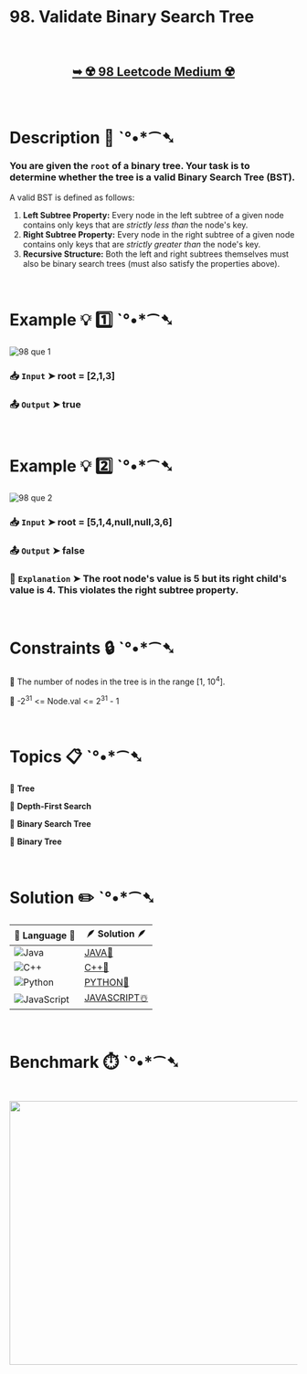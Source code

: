 # 98. Validate Binary Search Tree

</br>

<h2 align="center"> 

<a href="https://leetcode.com/problems/validate-binary-search-tree/description/"><strong>➥ ☢️ 98 Leetcode Medium ☢️ </strong></a>
</h2>

</br>

# Description 📜 ˋ°•*⁀➷

### You are given the `root` of a binary tree. Your task is to determine whether the tree is a valid Binary Search Tree (BST).

A valid BST is defined as follows:

1. **Left Subtree Property:** Every node in the left subtree of a given node contains only keys that are *strictly less than* the node's key.
2. **Right Subtree Property:** Every node in the right subtree of a given node contains only keys that are *strictly greater than* the node's key.
3. **Recursive Structure:** Both the left and right subtrees themselves must also be binary search trees (must also satisfy the properties above).

</br>

# Example 💡 1️⃣ ˋ°•*⁀➷

![98 que 1](https://github.com/user-attachments/assets/472e46aa-96d3-46ec-ac08-e9ad8a3d6dd1)

  ### 📥 `Input`  ➤ root = [2,1,3]

  ### 📤 `Output`  ➤ true

</br>

# Example 💡 2️⃣ ˋ°•*⁀➷

![98 que 2](https://github.com/user-attachments/assets/5335e1d1-be6e-4a67-b70c-945549f827e5)

  ### 📥 `Input` ➤ root = [5,1,4,null,null,3,6]

  ### 📤 `Output`  ➤ false

  ### 🔦 `Explanation` ➤ The root node's value is 5 but its right child's value is 4. This violates the right subtree property.

</br>

# Constraints 🔒 ˋ°•*⁀➷

🔹 The number of nodes in the tree is in the range [1, 10<sup>4</sup>]. </br>

🔹 -2<sup>31</sup> <= Node.val <= 2<sup>31</sup> - 1 </br>

</br>

# Topics 📋 ˋ°•*⁀➷

🔸 **Tree**  </br>

🔸 **Depth-First Search**  </br>

🔸 **Binary Search Tree**  </br>

🔸 **Binary Tree**  </br>

</br>

# Solution ✏️ ˋ°•*⁀➷

| 📒 Language 📒  | 🪶 Solution 🪶 |
| ------------- | ------------- |
|  ![Java](https://img.shields.io/badge/java-%23ED8B00.svg?style=for-the-badge&logo=openjdk&logoColor=white)  | [JAVA🍁](https://github.com/Prakhar-002/LEETCODE/blob/main/%F0%9F%93%9A%20Study%20%F0%9F%8E%A7%20Plan%20%F0%9F%91%A8%F0%9F%8F%BB%E2%80%8D%F0%9F%92%BB/%F0%9F%A9%B5%20NeetCode%20150%20-%20%F0%9F%8D%87%20Blind%2075%20%2B%2075%20problems/%F0%9F%94%AC%20Examine%20Thoroughly%20%F0%9F%A7%AC/07%20Trees/Day%20%E2%9E%BA%2056%20%F0%9F%A5%A1%2098.%20Validate%20Binary%20Search%20Tree%20%E2%98%83%EF%B8%8F%20%F0%9F%8D%81%20%F0%9F%8D%B0%20%F0%9F%8E%B2/%F0%9F%8D%81JAVA%20-%2098.%20Validate%20Binary%20Search%20Tree.java) |
|  ![C++](https://img.shields.io/badge/c++-%2300599C.svg?style=for-the-badge&logo=c%2B%2B&logoColor=white)  | [C++🎲](https://github.com/Prakhar-002/LEETCODE/blob/main/%F0%9F%93%9A%20Study%20%F0%9F%8E%A7%20Plan%20%F0%9F%91%A8%F0%9F%8F%BB%E2%80%8D%F0%9F%92%BB/%F0%9F%A9%B5%20NeetCode%20150%20-%20%F0%9F%8D%87%20Blind%2075%20%2B%2075%20problems/%F0%9F%94%AC%20Examine%20Thoroughly%20%F0%9F%A7%AC/07%20Trees/Day%20%E2%9E%BA%2056%20%F0%9F%A5%A1%2098.%20Validate%20Binary%20Search%20Tree%20%E2%98%83%EF%B8%8F%20%F0%9F%8D%81%20%F0%9F%8D%B0%20%F0%9F%8E%B2/%F0%9F%8E%B2CPP%20-%2098.%20Validate%20Binary%20Search%20Tree.cpp)  |
|  ![Python](https://img.shields.io/badge/python-3670A0?style=for-the-badge&logo=python&logoColor=ffdd54)    | [PYTHON🍰](https://github.com/Prakhar-002/LEETCODE/blob/main/%F0%9F%93%9A%20Study%20%F0%9F%8E%A7%20Plan%20%F0%9F%91%A8%F0%9F%8F%BB%E2%80%8D%F0%9F%92%BB/%F0%9F%A9%B5%20NeetCode%20150%20-%20%F0%9F%8D%87%20Blind%2075%20%2B%2075%20problems/%F0%9F%94%AC%20Examine%20Thoroughly%20%F0%9F%A7%AC/07%20Trees/Day%20%E2%9E%BA%2056%20%F0%9F%A5%A1%2098.%20Validate%20Binary%20Search%20Tree%20%E2%98%83%EF%B8%8F%20%F0%9F%8D%81%20%F0%9F%8D%B0%20%F0%9F%8E%B2/%F0%9F%8D%B0PYTHON%20-%2098.%20Validate%20Binary%20Search%20Tree.py) |
| ![JavaScript](https://img.shields.io/badge/javascript-%23323330.svg?style=for-the-badge&logo=javascript&logoColor=%23F7DF1E)   | [JAVASCRIPT☃️](https://github.com/Prakhar-002/LEETCODE/blob/main/%F0%9F%93%9A%20Study%20%F0%9F%8E%A7%20Plan%20%F0%9F%91%A8%F0%9F%8F%BB%E2%80%8D%F0%9F%92%BB/%F0%9F%A9%B5%20NeetCode%20150%20-%20%F0%9F%8D%87%20Blind%2075%20%2B%2075%20problems/%F0%9F%94%AC%20Examine%20Thoroughly%20%F0%9F%A7%AC/07%20Trees/Day%20%E2%9E%BA%2056%20%F0%9F%A5%A1%2098.%20Validate%20Binary%20Search%20Tree%20%E2%98%83%EF%B8%8F%20%F0%9F%8D%81%20%F0%9F%8D%B0%20%F0%9F%8E%B2/%E2%98%83%EF%B8%8FJAVASCRIPT%20-%2098.%20Validate%20Binary%20Search%20Tree.js) |

</br>

# Benchmark ⏱️ ˋ°•*⁀➷

<h1  align="center" >

<img src ="https://github.com/user-attachments/assets/c57590dd-b0c6-4cac-b1a9-3d8a6a584a7d" width = "700px" height="462px" />

</h1>
